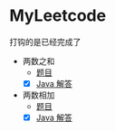 # MyLeetcode

打钩的是已经完成了

- 两数之和
    - [题目](./src/main/java/com/xiaojinzi/question/两数之和.md)
    - [x] [Java 解答](./src/main/java/com/xiaojinzi/两数之和.java)
- 两数相加
    - [题目](./src/main/java/com/xiaojinzi/question/两数相加.md)
    - [x] [Java 解答](./src/main/java/com/xiaojinzi/question/两数相加.md)